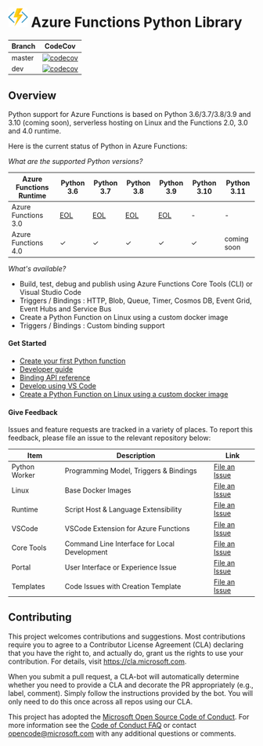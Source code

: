 # <img src="https://raw.githubusercontent.com/Azure/azure-functions-python-worker/dev/docs/Azure.Functions.svg" width = "40" alt="Functions Header Image - Lightning Logo"> Azure Functions Python Library

| Branch | CodeCov                                                                                                                                                            |
|--------|--------------------------------------------------------------------------------------------------------------------------------------------------------------------|
| master | [![codecov](https://codecov.io/gh/Azure/azure-functions-python-library/branch/master/graph/badge.svg)](https://codecov.io/gh/Azure/azure-functions-python-library) |
| dev    | [![codecov](https://codecov.io/gh/Azure/azure-functions-python-library/branch/dev/graph/badge.svg)](https://codecov.io/gh/Azure/azure-functions-python-library)    |

## Overview

Python support for Azure Functions is based on Python 3.6/3.7/3.8/3.9 and 3.10 (coming soon), serverless hosting on Linux and the Functions 2.0, 3.0
and 4.0 runtime.

Here is the current status of Python in Azure Functions:

_What are the supported Python versions?_

| Azure Functions Runtime | Python 3.6 | Python 3.7 | Python 3.8 | Python 3.9 | Python 3.10  | Python 3.11 |
|-------------------------|--------|-------|-------|--------|--------------|-------------|
| Azure Functions 3.0     | [EOL](https://learn.microsoft.com/azure/azure-functions/migrate-version-3-version-4)|[EOL](https://learn.microsoft.com/azure/azure-functions/migrate-version-3-version-4)|[EOL](https://learn.microsoft.com/azure/azure-functions/migrate-version-3-version-4)| [EOL](https://learn.microsoft.com/azure/azure-functions/migrate-version-3-version-4)| -       |-        |
| Azure Functions 4.0     | &#x2713; | &#x2713; | &#x2713; | &#x2713; | &#x2713;    | coming soon |

_What's available?_
- Build, test, debug and publish using Azure Functions Core Tools (CLI) or Visual Studio Code
- Triggers / Bindings : HTTP, Blob, Queue, Timer, Cosmos DB, Event Grid, Event Hubs and Service Bus
- Create a Python Function on Linux using a custom docker image
- Triggers / Bindings : Custom binding support

#### Get Started

- [Create your first Python function](https://docs.microsoft.com/en-us/azure/azure-functions/functions-create-first-function-python)
- [Developer guide](https://docs.microsoft.com/en-us/azure/azure-functions/functions-reference-python)
- [Binding API reference](https://docs.microsoft.com/en-us/python/api/azure-functions/azure.functions?view=azure-python)
- [Develop using VS Code](https://docs.microsoft.com/en-us/azure/azure-functions/functions-create-first-function-vs-code)
- [Create a Python Function on Linux using a custom docker image](https://docs.microsoft.com/en-us/azure/azure-functions/functions-create-function-linux-custom-image)

#### Give Feedback

Issues and feature requests are tracked in a variety of places. To report this feedback, please file an issue to the relevant repository below:

| Item          | Description                                  | Link                                                                           |
|---------------|----------------------------------------------|--------------------------------------------------------------------------------|
| Python Worker | Programming Model, Triggers & Bindings       | [File an Issue](https://github.com/Azure/azure-functions-python-worker/issues) |
| Linux         | Base Docker Images                           | [File an Issue](https://github.com/Azure/azure-functions-docker/issues)        |
| Runtime       | Script Host & Language Extensibility         | [File an Issue](https://github.com/Azure/azure-functions-host/issues)          |
| VSCode        | VSCode Extension for Azure Functions         | [File an Issue](https://github.com/microsoft/vscode-azurefunctions/issues)     |
| Core Tools    | Command Line Interface for Local Development | [File an Issue](https://github.com/Azure/azure-functions-core-tools/issues)    |
| Portal        | User Interface or Experience Issue           | [File an Issue](https://github.com/azure/azure-functions-ux/issues)            |
| Templates     | Code Issues with Creation Template           | [File an Issue](https://github.com/Azure/azure-functions-templates/issues)     |

## Contributing

This project welcomes contributions and suggestions.  Most contributions require you to agree to a
Contributor License Agreement (CLA) declaring that you have the right to, and actually do, grant us
the rights to use your contribution. For details, visit https://cla.microsoft.com.

When you submit a pull request, a CLA-bot will automatically determine whether you need to provide
a CLA and decorate the PR appropriately (e.g., label, comment). Simply follow the instructions
provided by the bot. You will only need to do this once across all repos using our CLA.

This project has adopted the [Microsoft Open Source Code of Conduct](https://opensource.microsoft.com/codeofconduct/).
For more information see the [Code of Conduct FAQ](https://opensource.microsoft.com/codeofconduct/faq/) or
contact [opencode@microsoft.com](mailto:opencode@microsoft.com) with any additional questions or comments.
